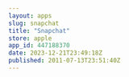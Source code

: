 ```yaml
---
layout: apps
slug: snapchat
title: "Snapchat"
store: apple
app_id: 447188370
date: 2023-12-21T23:49:18Z
published: 2011-07-13T23:51:40Z
---
```

